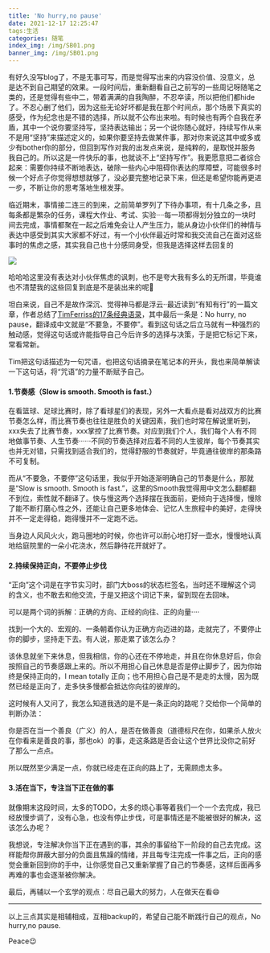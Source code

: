 ```yaml
---
title: 'No hurry,no pause'
date: 2021-12-17 12:25:47
tags:生活
categories: 随笔
index_img: /img/SB01.png
banner_img: /img/SB01.png
---
```


  有好久没写blog了，不是无事可写，而是觉得写出来的内容没价值、没意义，总是达不到自己期望的效果。一段时间后，重新翻看自己之前写的一些周记呀随笔之类的，还是觉得有些中二，带着满满的自我陶醉，不忍卒读，所以把他们都hide了。不忍心删了他们，因为这些无论好坏都是我在那个时间点，那个场景下真实的感受，作为纪念也是不错的选择，所以就不公布出来啦。有时候也有两个自我在矛盾，其中一个说你要坚持写，坚持表达输出；另一个说你随心就好，持续写作从来不是用“坚持”来描述定义的，如果你要坚持去做某件事，那对你来说这其中或多或少有bother你的部分，但回到写作对我的出发点来说，是纯粹的，是取悦并服务我自己的。所以这是一件快乐的事，也就谈不上“坚持写作”。我更愿意把二者综合起来：需要你持续不断地表达，破除一些内心中阻碍你表达的厚障壁，可能很多时候一个好点子你觉得想想就够了，没必要完整地记录下来，但还是希望你能再更进一步，不断让你的思考落地生根发芽。

  临近期末，事情接二连三的到来，之前简单罗列了下待办事项，有十几条之多，且每条都是繁杂的任务，课程大作业、考试、实验····每一项都得划分独立的一块时间去完成，事情都聚在一起之后难免会让人产生压力，能从身边小伙伴们的神情与表达中感受到其实大家都不好过，有一个小伙伴最近时常和我交流自己在面对这些事时的焦虑之感，其实我自己也十分感同身受，但我是选择这样去回复的

![](https://gitee.com/Rash10-d/figurebed/raw/master/img/d9c6a6c097dbab2d06f4816dcaac1c6.jpg)

哈哈哈这里没有表达对小伙伴焦虑的讽刺，也不是夸大我有多么的无所谓，毕竟谁也不清楚我的这些回复到底是不是装出来的呢🤭

坦白来说，自己不是故作深沉、觉得神马都是浮云··最近读到“有知有行”的一篇文章，作者总结了[TimFerriss的17条经典语录](https://youzhiyouxing.cn/n/materials/1074)，其中最后一条是：No hurry, no pause，翻译成中文就是“不要急，不要停”。看到这句话之后立马就有一种强烈的触动感，觉得这句话或许能指导自己今后许多的选择与决策，于是把它标记下来，常看常新。

Tim把这句话描述为一句咒语，也把这句话摘录在笔记本的开头，我也来简单解读一下这句话，将“咒语”的力量不断赋予自己。

#### 1.节奏感（Slow is smooth. Smooth is fast.）

  在看篮球、足球比赛时，除了看球星们的表现，另外一大看点是看对战双方的比赛节奏怎么样，而比赛节奏也往往是胜负的关键因素，我们也时常在解说里听到，xxx失去了比赛节奏，xxx掌控了比赛节奏。对应到我们个人，我们每个人有不同地做事节奏、人生节奏······不同的节奏选择对应着不同的人生彼岸，每个节奏其实也并无对错，只需找到适合我们的，觉得舒服的节奏就好，毕竟通往彼岸的那条路不可复制。

  而从“不要急，不要停”这句话里，我似乎开始逐渐明确自己的节奏是什么，那就是“Slow is smooth. Smooth is fast.”，这里的Smooth我觉得用中文怎么翻都翻不到位，索性就不翻译了。快与慢这两个选择摆在我面前，更倾向于选择慢，慢除了能不断打磨心性之外，还能让自己更多地体会、记忆人生旅程中的美好，走得快并不一定走得稳，跑得慢并不一定跑不远。

  当身边人风风火火，跑马圈地的时候，你也许可以耐心地打好一壶水，慢慢地认真地给庭院里的一朵小花浇水，然后静待花开就好了。

#### 2.持续保持正向，不要停止步伐

“正向”这个词是在字节实习时，部门大boss的状态栏签名，当时还不理解这个词的含义，也不敢去和他交流，于是又把这个词记下来，留到现在去回味。

可以是两个词的拆解：正确的方向、正经的向往、正的向量····

找到一个大的、宏观的、一条朝着你认为正确方向迈进的路，走就完了，不要停止你的脚步，坚持走下去。有人说，那走累了该怎么办？

该休息就坐下来休息，但我相信，你的心还在不停地走，并且在你休息好后，你会按照自己的节奏感跟上来的。所以不用担心自己休息是否是停止脚步了，因为你始终是保持正向的，I mean totally 正向；也不用担心自己是不是走的太慢，因为既然已经是正向了，走多快多慢都会抵达你向往的彼岸的。

这时候有人又问了，我怎么知道我选的是不是一条正向的路呢？交给你一个简单的判断办法：

你是否在当一个善良（广义）的人，是否在做善良（道德标尺在你，如果杀人放火在你看来是善良的事，那也ok）的事，走这条路是否会让这个世界比没你之前好了那么一点点。

所以既然至少满足一点，你就已经走在正向的路上了，无需顾虑太多。

#### 3.活在当下，专注当下正在做的事

就像期末这段时间，太多的TODO，太多的烦心事等着我们一个一个去完成，我已经放慢步调了，没有心急，也没有停止步伐，可是事情还是不能被很好的解决，这该怎么办呢？

我想说，专注解决你当下正在遇到的事，其余的事留给下一阶段的自己去完成。这样能帮你屏蔽大部分的负面且焦躁的情绪，并且每专注完成一件事之后，正向的感觉会重新回到你的手中，让你感觉自己又重新掌握了自己的节奏感，这样后面再多再难的事也会逐渐被你解决。

最后，再辅以一个玄学的观点：尽自己最大的努力，人在做天在看😄

---

以上三点其实是相辅相成，互相backup的，希望自己能不断践行自己的观点，No hurry,no pause.

Peace😉
